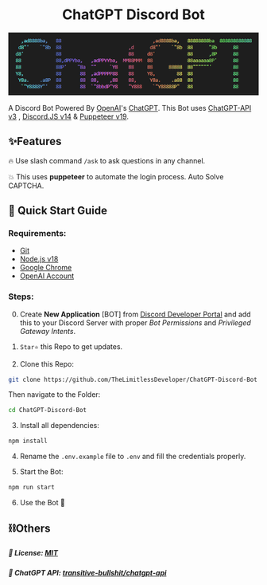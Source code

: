 
<h1 align="center">
ChatGPT Discord Bot
</h1>

<p align="center">
<img src="https://github.com/TheLimitlessDeveloper/ChatGPT-Discord-Bot/blob/main/ChatGPT.png" alt="ChatGPT">
</p>

A Discord Bot Powered By [OpenAI](https://openai.com/)'s [ChatGPT](https://chat.openai.com).
This Bot uses [ChatGPT-API v3](https://github.com/transitive-bullshit/chatgpt-api/tree/v3) , [Discord.JS v14](https://github.com/discordjs/discord.js) & [Puppeteer v19](https://github.com/puppeteer/puppeteer).

## ✨Features 
 🔥 Use slash command `/ask` to ask questions in any channel.
 
 💥 This uses **puppeteer** to automate the login process. Auto Solve CAPTCHA.

 ## 📡 Quick Start Guide
### Requirements:
 - [Git](https://git-scm.com/)
 - [Node.js v18](https://nodejs.org/)
 - [Google Chrome](https://www.google.com/chrome/)
 - [OpenAI Account](https://chat.openai.com/)

### Steps:
0. Create **New Application** [BOT] from [Discord Developer Portal](https://discord.com/developers/applications) and add this to your Discord Server with proper *Bot Permissions* and *Privileged Gateway Intents*.

1. `Star⭐` this Repo to get updates. 

2. Clone this Repo:
```bash
git clone https://github.com/TheLimitlessDeveloper/ChatGPT-Discord-Bot
```
Then navigate to the Folder:
```bash
cd ChatGPT-Discord-Bot
```

3. Install all dependencies: 
```bash
npm install
```

4. Rename the `.env.example` file to `.env` and fill the credentials properly. 

5. Start the Bot: 
```bash
npm run start
```

6. Use the Bot 🎉


## ⛓Others
##### 📝 License: [MIT](https://github.com/TheLimitlessDeveloper/ChatGPT-Discord-Bot/blob/main/LICENSE)
##### 🔋 ChatGPT API: [transitive-bullshit/chatgpt-api](https://github.com/transitive-bullshit/chatgpt-api)
